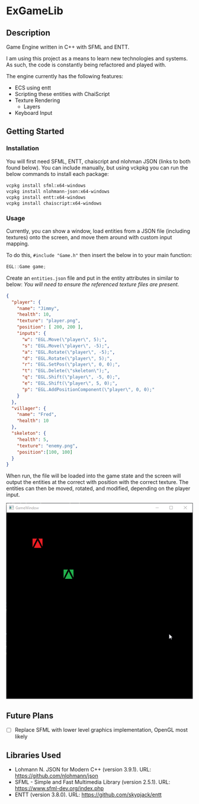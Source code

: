 # ExGameLib

## Description

Game Engine written in C++ with SFML and ENTT.

I am using this project as a means to learn new technologies and systems. As such, the code is constantly being refactored and played with. 

The engine currently has the following features:
- ECS using entt
- Scripting these entities with ChaiScript
- Texture Rendering
  - Layers
- Keyboard Input

## Getting Started

### Installation
You will first need SFML, ENTT, chaiscript and nlohman JSON (links to both found below). You can include manually, but using vckpkg you can run the below commands to install each package:
```
vcpkg install sfml:x64-windows
vcpkg install nlohmann-json:x64-windows
vcpkg install entt:x64-windows
vcpkg install chaiscript:x64-windows
```

### Usage

Currently, you can show a window, load entities from a JSON file (including textures) onto the screen, and move them around with custom input mapping.

To do this, `#include "Game.h"` then insert the below in to your main function:

```cpp
EGL::Game game;
```

Create an `entities.json` file and put in the entity attributes in similar to below:
*You will need to ensure the referenced texture files are present.*
```json
{
  "player": {
    "name": "Jimmy",
    "health": 10,
    "texture": "player.png",
    "position": [ 200, 200 ],
    "inputs": {
      "w": "EGL.Move(\"player\", 5);",
      "s": "EGL.Move(\"player\", -5);",
      "a": "EGL.Rotate(\"player\", -5);",
      "d": "EGL.Rotate(\"player\", 5);",
      "r": "EGL.SetPos(\"player\", 0, 0);",
      "t": "EGL.Delete(\"skeleton\");",
      "q": "EGL.Shift(\"player\", -5, 0);",
      "e": "EGL.Shift(\"player\", 5, 0);",
      "p": "EGL.AddPositionComponent(\"player\", 0, 0);" 
    }
  },
  "villager": {
    "name": "Fred",
    "health": 10
  },
  "skeleton": {
    "health": 5,
    "texture": "enemy.png",
    "position":[100, 100]
  }
}
```

When run, the file will be loaded into the game state and the screen will output the entities at the correct with position with the correct texture. The entities can then be moved, rotated, and modified, depending on the player input. 

![](Assets/example1.gif)

## Future Plans
- [ ] Replace SFML with lower level graphics implementation, OpenGL most likely

## Libraries Used
- Lohmann N. JSON for Modern C++ (version 3.9.1). URL: https://github.com/nlohmann/json
- SFML - Simple and Fast Multimedia Library (version 2.5.1). URL: https://www.sfml-dev.org/index.php
- ENTT (version 3.8.0). URL: https://github.com/skypjack/entt
